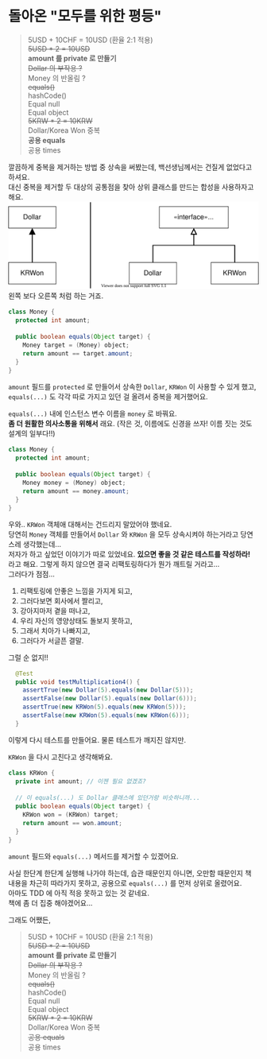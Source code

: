# 돌아온 "모두를 위한 평등"

> 5USD + 10CHF = 10USD (환율 2:1 적용)    
> ~~5USD * 2 = 10USD~~    
> **amount 를 private 로 만들기**    
> ~~Dollar 의 부작용 ?~~    
> Money 의 반올림 ?  
> ~~equals()~~  
> hashCode()    
> Equal null    
> Equal object    
> ~~5KRW * 2 = 10KRW~~   
> Dollar/Korea Won 중복  
> **공용 equals**  
> 공용 times  

깔끔하게 중복을 제거하는 방법 중 상속을 써봤는데, 백선생님께서는 건질게 없었다고 하셔요.  
대신 중복을 제거할 두 대상의 공통점을 찾아 상위 클래스를 만드는 합성을 사용하자고 해요.  
![](./IMG001.svg)  
왼쪽 보다 오른쪽 처럼 하는 거죠.

```java
class Money {
  protected int amount;

  public boolean equals(Object target) {
    Money target = (Money) object;
    return amount == target.amount;
  }
}
```
`amount` 필드를 `protected` 로 만들어서 상속한 `Dollar`, `KRWon` 이 사용할 수 있게 했고, `equals(...)` 도 각각 따로 가지고 있던 걸 올려서 중복을 제거했어요.

`equals(...)` 내에 인스턴스 변수 이름을 `money` 로 바꿔요.  
**좀 더 원활한 의사소통을 위해서** 래요. (작은 것, 이름에도 신경을 쓰자! 이름 짓는 것도 설계의 일부다!!)

```java
class Money {
  protected int amount;

  public boolean equals(Object target) {
    Money money = (Money) object;
    return amount == money.amount;
  }
}
```

우와.. `KRWon` 객체애 대해서는 건드리지 말았어야 했네요.  
당연히 `Money` 객체를 만들어서 `Dollar` 와 `KRWon` 을 모두 상속시켜야 하는거라고 당연스레 생각했는데...  
저자가 하고 싶었던 이야기가 따로 있었네요.
**있으면 좋을 것 같은 테스트를 작성하라!**  
라고 해요. 그렇게 하지 않으면 결국 리팩토링하다가 뭔가 깨트릴 거라고...  
그러다가 점점...

1. 리팩토링에 안좋은 느낌을 가지게 되고,
2. 그러다보면 회사에서 짤리고,
3. 강아지마저 곁을 떠나고,
4. 우리 자신의 영양상태도 돌보지 못하고,
5. 그래서 치아가 나빠지고,
6. 그러다가 서글픈 결말.

그럴 순 없지!!

```java
  @Test
  public void testMultiplication4() {
    assertTrue(new Dollar(5).equals(new Dollar(5)));
    assertFalse(new Dollar(5).equals(new Dollar(6)));
    assertTrue(new KRWon(5).equals(new KRWon(5)));
    assertFalse(new KRWon(5).equals(new KRWon(6)));
  }
```
이렇게 다시 테스트를 만들어요. 물론 테스트가 깨지진 않지만.

`KRWon` 을 다시 고친다고 생각해봐요.

```java
class KRWon {
  private int amount; // 이젠 필요 없겠죠?

  // 이 equals(...) 도 Dollar 클래스에 있던거랑 비슷하니까...
  public boolean equals(Object target) {
    KRWon won = (KRWon) target;
    return amount == won.amount;
  }
}
```
`amount` 필드와 `equals(...)` 메서드를 제거할 수 있겠어요.

사실 한단계 한단계 실행해 나가야 하는데, 습관 때문인지 아니면, 오만함 때문인지 책 내용을 차근히 따라가지 못하고, 공용으로 `equals(...)` 를 먼저 상위로 올렸어요.  
아마도 TDD 에 아직 적응 못하고 있는 것 같네요.  
책에 좀 더 집중 해야겠어요...

그래도 어쨌든,

> 5USD + 10CHF = 10USD (환율 2:1 적용)    
> ~~5USD * 2 = 10USD~~    
> **amount 를 private 로 만들기**    
> ~~Dollar 의 부작용 ?~~    
> Money 의 반올림 ?  
> ~~equals()~~  
> hashCode()    
> Equal null    
> Equal object    
> ~~5KRW * 2 = 10KRW~~   
> Dollar/Korea Won 중복  
> ~~공용 equals~~  
> 공용 times  

